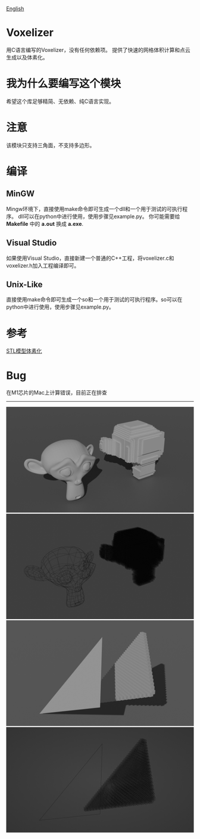 [English](README.md)

# Voxelizer
用C语言编写的Voxelizer，没有任何依赖项。
提供了快速的网格体积计算和点云生成以及体素化。

# 我为什么要编写这个模块
希望这个库足够精简、无依赖、纯C语言实现。

# 注意
该模块只支持三角面，不支持多边形。

# 编译

## MinGW
Mingw环境下，直接使用make命令即可生成一个dll和一个用于测试的可执行程序。
dll可以在python中进行使用，使用步骤见example.py。
你可能需要给 __Makefile__ 中的 __a.out__ 换成 __a.exe__.

## Visual Studio
如果使用Visual Studio，直接新建一个普通的C++工程，将voxelizer.c和voxelizer.h加入工程编译即可。

## Unix-Like
直接使用make命令即可生成一个so和一个用于测试的可执行程序。so可以在python中进行使用，使用步骤见example.py。

# 参考
[STL模型体素化](https://zhuanlan.zhihu.com/p/410306876)

# Bug
在M1芯片的Mac上计算错误，目前正在排查

---

![img1](img/img1.png)
![img2](img/img2.png)
![img3](img/img3.png)
![img4](img/img4.png)
